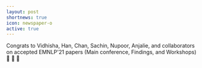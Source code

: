 ```yaml
---
layout: post
shortnews: true
icon: newspaper-o
active: true
---
```

Congrats to Vidhisha, Han, Chan, Sachin, Nupoor, Anjalie, and collaborators on accepted EMNLP'21 papers (Main conference, Findings, and Workshops) 🙌 🙌 🙌